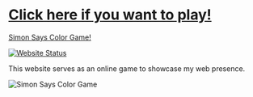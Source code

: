 # <a href="https://fr0st-iwnl.github.io/Game/" target="_blank">Click here if you want to play!</a>

<a href="https://fr0st-iwnl.github.io/Game/" target="_blank">Simon Says Color Game!</a>

[![Website Status](https://img.shields.io/badge/Website%20Status-Online-green)](https://fr0st-iwnl.github.io/Game/)

 <p align="justify">This website serves as an online game to showcase my web presence.</p>

![Simon Says Color Game](https://cdn.discordapp.com/attachments/805554377745235974/1050308224055775232/image.png)
